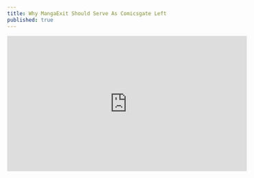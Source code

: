 ```yaml
---
title: Why MangaExit Should Serve As Comicsgate Left
published: true
---
```

<iframe width="560" height="315" sandbox="allow-same-origin allow-scripts allow-popups" src="https://video.ploud.jp/videos/embed/151dcb33-83c0-43bd-84c9-e8d79d9117c6" frameborder="0" allowfullscreen></iframe>

